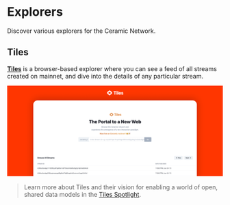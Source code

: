 # Explorers

Discover various explorers for the Ceramic Network.

## **Tiles**

[**Tiles**](https://tiles.ceramic.community) is a browser-based explorer where you can see a feed of all streams created on mainnet, and dive into the details of any particular stream.

![](../images/ceramic-tiles.png)

> Learn more about Tiles and their vision for enabling a world of open, shared data models in the [Tiles Spotlight](https://blog.ceramic.network/tiles-a-browser-for-open-source-information/).
